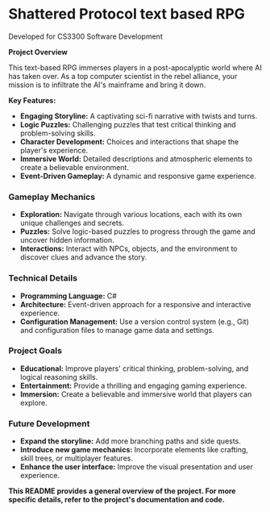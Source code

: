 # Shattered Protocol text based RPG
Developed for CS3300 Software Development

**Project Overview**

This text-based RPG immerses players in a post-apocalyptic world where AI has taken over. As a top computer scientist in the rebel alliance, your mission is to infiltrate the AI's mainframe and bring it down.

**Key Features:**

* **Engaging Storyline:** A captivating sci-fi narrative with twists and turns.
* **Logic Puzzles:** Challenging puzzles that test critical thinking and problem-solving skills.
* **Character Development:** Choices and interactions that shape the player's experience.
* **Immersive World:** Detailed descriptions and atmospheric elements to create a believable environment.
* **Event-Driven Gameplay:** A dynamic and responsive game experience.

### **Gameplay Mechanics**

* **Exploration:** Navigate through various locations, each with its own unique challenges and secrets.
* **Puzzles:** Solve logic-based puzzles to progress through the game and uncover hidden information.
* **Interactions:** Interact with NPCs, objects, and the environment to discover clues and advance the story.

### **Technical Details**

* **Programming Language:** C#
* **Architecture:** Event-driven approach for a responsive and interactive experience.
* **Configuration Management:** Use a version control system (e.g., Git) and configuration files to manage game data and settings.

### **Project Goals**

* **Educational:** Improve players' critical thinking, problem-solving, and logical reasoning skills.
* **Entertainment:** Provide a thrilling and engaging gaming experience.
* **Immersion:** Create a believable and immersive world that players can explore.

### **Future Development**

* **Expand the storyline:** Add more branching paths and side quests.
* **Introduce new game mechanics:** Incorporate elements like crafting, skill trees, or multiplayer features.
* **Enhance the user interface:** Improve the visual presentation and user experience.

**This README provides a general overview of the project. For more specific details, refer to the project's documentation and code.**
